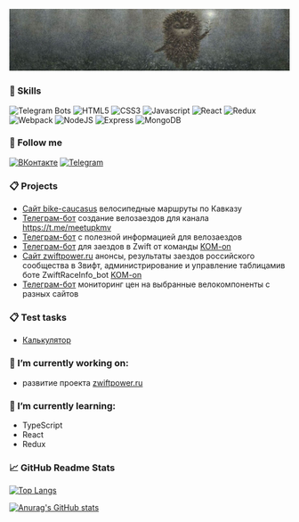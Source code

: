 ![Header](assets/edgeslime.jpg)

<!-- **caH40/caH40** is a ✨ _special_ ✨ repository because its `README.md` (this file) appears on your GitHub profile.

Here are some ideas to get you started:

- 🔭 I’m currently working on ...
- 🌱 I’m currently learning ...
- 👯 I’m looking to collaborate on ...
- 🤔 I’m looking for help with ...
- 💬 Ask me about ...
- 📫 How to reach me: ...
- 😄 Pronouns: ...
- ⚡ Fun fact: ... -->

### 💼 Skills

![Telegram Bots](https://img.shields.io/badge/TelegramBot-126a96?logo=telegram)
![HTML5](https://img.shields.io/badge/HTML5-6b1700?logo=html5)
![CSS3](https://img.shields.io/badge/CSS3-1572B6?logo=css3)
![Javascript](https://img.shields.io/badge/Javascript-a7950d?style=flat&logo=javascript)
![React](https://img.shields.io/badge/React-025985?style=flat&logo=React)
![Redux](https://img.shields.io/badge/Redux-764abc?style=flat&logo=Redux)
![Webpack](https://img.shields.io/badge/Webpack-2b3a42?style=flat&logo=Webpack)
![NodeJS](https://img.shields.io/badge/NodeJs-5B4638?logo=node.js)
![Express](https://img.shields.io/badge/Express-173B3F?style=flat&logo=express)
![MongoDB](https://img.shields.io/badge/MongoDB-cdffe8?logo=MongoDB)

### 🤝 Follow me

[![ВКонтакте](https://img.shields.io/badge/ВКонтакте-0077FF?logo=vk)](https://vk.com/cah40yc)
[![Telegram](https://img.shields.io/badge/Telegram-126a96?logo=telegram)](https://t.me/Aleksandr_BV)

### 📋 Projects

- [Сайт bike-caucasus](https://bike-caucasus.ru/) велосипедные маршруты по Кавказу
- [Телеграм-бот](https://t.me/MeetUpBikeBot) создание велозаездов для канала
  https://t.me/meetupkmv
- [Телеграм-бот](https://t.me/Black_CurranT_Bot) с полезной информацией для велозаездов
- [Телеграм-бот](https://t.me/ZwiftRaceInfo_bot) для заездов в Zwift от команды
  [KOM-on](https://t.me/komon_zwift)
- [Сайт zwiftpower.ru](https://zwiftpower.ru/) анонсы, результаты заездов российского сообщества
  в Звифт, администрирование и управление таблицамив боте ZwiftRaceInfo_bot
  [KOM-on](https://t.me/komon_zwift)
- [Телеграм-бот](https://github.com/caH40/botprice) мониторинг цен на выбранные велокомпоненты с
  разных сайтов

### 📋 Test tasks

- [Калькулятор](https://cah40.github.io/Calculator-for-Sendsay/)

### 🔭 I’m currently working on:

- развитие проекта [zwiftpower.ru](https://zwiftpower.ru/)

### 🌱 I’m currently learning:

- TypeScript
- React
- Redux

### 📈 GitHub Readme Stats

[![Top Langs](https://github-readme-stats.vercel.app/api/top-langs/?username=caH40&layout=compact&count_private=true&show_icons=true&theme=merko)](https://github.com/anuraghazra/github-readme-stats)

[![Anurag's GitHub stats](https://github-readme-stats.vercel.app/api?username=caH40&count_private=true&show_icons=true&theme=merko)](https://github.com/anuraghazra/github-readme-stats)
